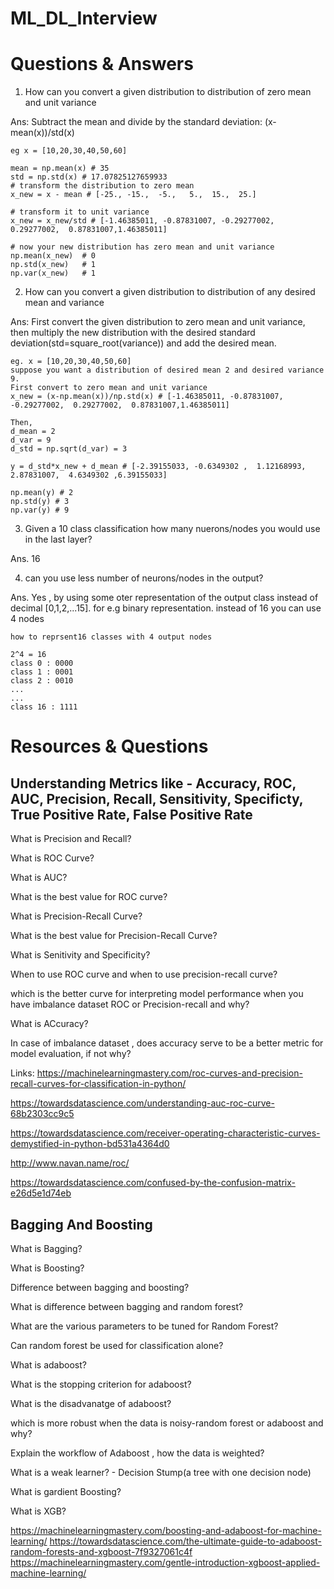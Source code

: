 # ML_DL_Interview

# Questions & Answers
1. How can you convert a given distribution to distribution of zero mean and unit variance

Ans: Subtract the mean and divide by the standard deviation: (x-mean(x))/std(x)
```
eg x = [10,20,30,40,50,60]

mean = np.mean(x) # 35
std = np.std(x) # 17.07825127659933
# transform the distribution to zero mean 
x_new = x - mean # [-25., -15.,  -5.,   5.,  15.,  25.]

# transform it to unit variance
x_new = x_new/std # [-1.46385011, -0.87831007, -0.29277002,  0.29277002,  0.87831007,1.46385011]

# now your new distribution has zero mean and unit variance
np.mean(x_new)  # 0
np.std(x_new)   # 1
np.var(x_new)   # 1
```

2. How can you convert a given distribution to distribution of any desired mean and variance

Ans: First convert the given distribution to zero mean and unit variance, then multiply the new distribution with the desired standard deviation(std=square_root(variance)) and add the desired mean. 
```
eg. x = [10,20,30,40,50,60]
suppose you want a distribution of desired mean 2 and desired variance 9.
First convert to zero mean and unit variance
x_new = (x-np.mean(x))/np.std(x) # [-1.46385011, -0.87831007, -0.29277002,  0.29277002,  0.87831007,1.46385011]

Then,
d_mean = 2
d_var = 9
d_std = np.sqrt(d_var) = 3

y = d_std*x_new + d_mean # [-2.39155033, -0.6349302 ,  1.12168993,  2.87831007,  4.6349302 ,6.39155033]

np.mean(y) # 2
np.std(y) # 3
np.var(y) # 9
```
3. Given a 10 class classification how many nuerons/nodes you would use in the last layer?

Ans. 16 

4. can you use less number of neurons/nodes in the output?

Ans. Yes , by using some oter representation of the output class instead of decimal [0,1,2,...15]. for e.g binary representation. instead of 16 you can use 4 nodes
```
how to reprsent16 classes with 4 output nodes

2^4 = 16
class 0 : 0000
class 1 : 0001
class 2 : 0010
...
...
class 16 : 1111

```


# Resources & Questions

## Understanding Metrics like - Accuracy, ROC, AUC, Precision, Recall, Sensitivity, Specificty, True Positive Rate, False Positive Rate

What is Precision and Recall?

What is ROC Curve?

What is AUC?

What is the best value for ROC curve?

What is Precision-Recall Curve?

What is the best value for Precision-Recall Curve?

What is Senitivity and Specificity?

When to use ROC curve and when to use precision-recall curve?

which is the better curve for interpreting model performance when you have imbalance dataset ROC or Precision-recall and why?

What is ACcuracy?

In case of imbalance dataset , does accuracy serve to be a better metric for model evaluation, if not why?

Links:
https://machinelearningmastery.com/roc-curves-and-precision-recall-curves-for-classification-in-python/

https://towardsdatascience.com/understanding-auc-roc-curve-68b2303cc9c5

https://towardsdatascience.com/receiver-operating-characteristic-curves-demystified-in-python-bd531a4364d0

http://www.navan.name/roc/

https://towardsdatascience.com/confused-by-the-confusion-matrix-e26d5e1d74eb

## Bagging And Boosting

What is Bagging?

What is Boosting?

Difference between bagging and boosting?

What is difference between bagging and random forest?

What are the various parameters to be tuned for Random Forest?

Can random forest be used for classification alone?

What is adaboost?

What is the stopping criterion for adaboost?

What is the disadvanatge of adaboost?

which is more robust when the data is noisy-random forest or adaboost and why?

Explain the workflow of Adaboost , how the data is weighted?

What is a weak learner? - Decision Stump(a tree with one decision node)

What is gardient Boosting?

What is XGB?

https://machinelearningmastery.com/boosting-and-adaboost-for-machine-learning/
https://towardsdatascience.com/the-ultimate-guide-to-adaboost-random-forests-and-xgboost-7f9327061c4f
https://machinelearningmastery.com/gentle-introduction-xgboost-applied-machine-learning/

